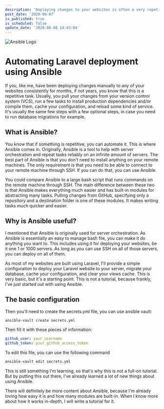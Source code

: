 ```yaml
---
description: 'Deploying changes to your websites is often a very repetitive task. Repetition means you can automate the entire process. To do this, you can use Ansible, because it''s easy to set up and doesn''t require any special software on the remote machine.'
post_date: '2020-06-07'
is_published: true
is_scheduled: false
update_date: '2020-06-08 14:43:04'
---
```

![Ansible Logo](/images/articles/ansible-logo.jpg)
# Automating Laravel deployment using Ansible

If you, like me, have been deploying changes manually to any of your websites consistently for months, if not years, you know that this is a repetitive task. Usually, you pull your changes from your version control system (VCS), run a few tasks to install production dependencies and/or compile them, cache your configuration, and reload some kind of service. It's usually the same few steps with a few optional steps, in case you need to run database migrations for example.

## What is Ansible?

You know that if something is repetitive, you can automate it. This is where Ansible comes in. Originally, Ansible is a tool to help with server orchestration and repeat tasks reliably on an infinite amount of servers. The best part of Ansible is that you don't need to install anything on your remote machines. The only requirement is that you need to be able to connect to your remote machine through SSH. If you can do that, you can use Ansible.

You could compare Ansible to a large bash script that runs commands on the remote machine through SSH. The main difference between these two is that Ansible makes everything much easier and has built-in modules for abstracting many tasks. Pulling changes from GitHub, specifying only a repository and a destination folder is one of these modules. It makes writing tasks much quicker and easier. 

## Why is Ansible useful?

I mentioned that Ansible is originally used for server orchestration. As Ansible is essentially an easy to manage bash file, you can make it do anything you want to. This includes using it for deploying your websites, be it one 1 or 1000 servers. As long as you can use SSH on all of those servers, you can deploy on all of them. 

As most of my websites are built using Laravel, I'll provide a simple configuration to deploy your Laravel website to your server, migrate your database, cache your configuration, and clear your views cache. This is very basic, but it's a starting point. This is not a tutorial, because frankly, I've just started out with using Ansible. 

## The basic configuration
<script src="https://gist.github.com/roelofjan-elsinga/84bf1c1fa58ecfa95e18a5174bdd0f14.js"></script>

Then you'll need to create the secrets.yml file, you can use ansible vault:

```bash
ansible-vault create secrets.yml
```

Then fill it with these pieces of information:

```yaml
github_user: your_username
github_token: your_github_access_token
```

To edit this file, you can use the following command

```bash
ansible-vault edit secrets.yml
```

This is still something I'm learning, so that's why this is not a full-on tutorial. But by putting this out there, I've already learned a lot of new things about using Ansible.

There will definitely be more content about Ansible, because I'm already loving how easy it is and how many modules are built-in. When I know more about how it works in-depth, I will write a tutorial for it.